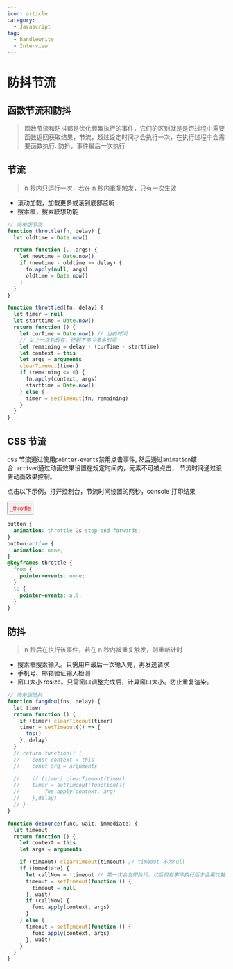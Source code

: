 ```yaml
---
icon: article
category:
  - Javascript
tag:
  - handlewrite
  - Interview
---
```


# 防抖节流

## 函数节流和防抖

> 函数节流和防抖都是优化频繁执行的事件，它们的区别就是是否过程中需要函数返回获取结果，节流，超过设定时间才会执行一次，在执行过程中会需要函数执行.
> 防抖，事件最后一次执行

## 节流

> n 秒内只运行一次，若在 n 秒内重复触发，只有一次生效

- 滚动加载，加载更多或滚到底部监听
- 搜索框，搜索联想功能

```javascript
// 简单版节流
function throttle(fn, delay) {
  let oldtime = Date.now()

  return function (...args) {
    let newtime = Date.now()
    if (newtime - oldtime >= delay) {
      fn.apply(null, args)
      oldtime = Date.now()
    }
  }
}

function throttled(fn, delay) {
  let timer = null
  let starttime = Date.now()
  return function () {
    let curTime = Date.now() // 当前时间
    // 从上一次到现在，还剩下多少多余时间
    let remaining = delay - (curTime - starttime)
    let context = this
    let args = arguments
    clearTimeout(timer)
    if (remaining <= 0) {
      fn.apply(context, args)
      starttime = Date.now()
    } else {
      timer = setTimeout(fn, remaining)
    }
  }
}
```

## CSS 节流

css 节流通过使用`pointer-events`禁用点击事件, 然后通过`animation`结合`:actived`通过动画效果设置在规定时间内，元素不可被点击， 节流时间通过设置动画效果控制。

点击以下示例，打开控制台，节流时间设置的两秒，console 打印结果

<button class="_throttle" type="primary" onclick="console.log('_throttle')">\_throttle</button>

<style>
  ._throttle {
    padding: 6px 4px;
    user-select: none;
    animation: throttle 2s step-end forwards;
  }
  ._throttle:active {
    animation: none;
  }
  @keyframes throttle {
    from {
      pointer-events: none;
      color: red;
    }
    to {
      pointer-events: all;
      color: black;
    }
  }
</style>

```css
button {
  animation: throttle 2s step-end forwards;
}
button:active {
  animation: none;
}
@keyframes throttle {
  from {
    pointer-events: none;
  }
  to {
    pointer-events: all;
  }
}
```

## 防抖

> n 秒后在执行该事件，若在 n 秒内被重复触发，则重新计时

- 搜索框搜索输入。只需用户最后一次输入完，再发送请求
- 手机号、邮箱验证输入检测
- 窗口大小 resize。只需窗口调整完成后，计算窗口大小。防止重复渲染。

```javascript
// 简单版防抖
function fangdou(fns, delay) {
  let timer
  return function () {
    if (timer) clearTimeout(timer)
    timer = setTimeout(() => {
      fns()
    }, delay)
  }
  // return function() {
  // 	const context = this
  // 	const arg = arguments

  // 	if (timer) clearTimeout(timer)
  // 	timer = setTimeout(function(){
  // 		fns.apply(context, arg)
  // 	},delay)
  // }
}

function debounce(func, wait, immediate) {
  let timeout
  return function () {
    let context = this
    let args = arguments

    if (timeout) clearTimeout(timeout) // timeout 不为null
    if (immediate) {
      let callNow = !timeout // 第一次会立即执行，以后只有事件执行后才会再次触发
      timeout = setTimeout(function () {
        timeout = null
      }, wait)
      if (callNow) {
        func.apply(context, args)
      }
    } else {
      timeout = setTimeout(function () {
        func.apply(context, args)
      }, wait)
    }
  }
}
```
